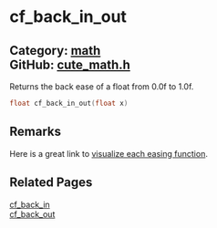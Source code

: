 [//]: # (This file is automatically generated by Cute Framework's docs parser.)
[//]: # (Do not edit this file by hand!)
[//]: # (See: https://github.com/RandyGaul/cute_framework/blob/master/samples/docs_parser.cpp)
[](../header.md ':include')

# cf_back_in_out

Category: [math](/api_reference?id=math)  
GitHub: [cute_math.h](https://github.com/RandyGaul/cute_framework/blob/master/include/cute_math.h)  
---

Returns the back ease of a float from 0.0f to 1.0f.

```cpp
float cf_back_in_out(float x)
```

## Remarks

Here is a great link to [visualize each easing function](https://easings.net/).

## Related Pages

[cf_back_in](/math/cf_back_in.md)  
[cf_back_out](/math/cf_back_out.md)  

